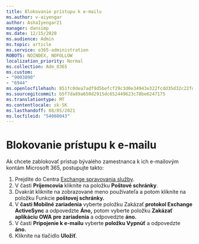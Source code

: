 ```yaml
---
title: Blokovanie prístupu k e-mailu
ms.author: v-aiyengar
author: AshaIyengar21
manager: dansimp
ms.date: 12/15/2020
ms.audience: Admin
ms.topic: article
ms.service: o365-administration
ROBOTS: NOINDEX, NOFOLLOW
localization_priority: Normal
ms.collection: Adm_O365
ms.custom:
- "9003890"
- "6944"
ms.openlocfilehash: 851fc0dea7adf9d5befcf29c3d0e34943e322fcdd35d32c22fd7d2c49a7eed0e
ms.sourcegitcommit: b5f7da89a650d2915dc652449623c78be6247175
ms.translationtype: MT
ms.contentlocale: sk-SK
ms.lasthandoff: 08/05/2021
ms.locfileid: "54060043"
---
```

# <a name="block-access-to-email"></a>Blokovanie prístupu k e-mailu

Ak chcete zablokovať prístup bývalého zamestnanca k ich e-mailovým kontám Microsoft 365, postupujte takto:

1. Prejdite do Centra [Exchange spravovania služby](https://go.microsoft.com/fwlink/?linkid=2138629).
1. V časti **Príjemcovia** kliknite na položku **Poštové schránky**.
1. Dvakrát kliknite na zobrazované meno používateľa a potom kliknite na položku Funkcie **poštovej schránky.**
1. V **časti Mobilné zariadenia** vyberte položku Zakázať **protokol Exchange ActiveSync** a odpovedzte **Áno,** potom vyberte položku **Zakázať aplikáciu OWA pre zariadenia** a odpovedzte **áno.**
1. V časti **Pripojenie k e-mailu** vyberte **položku Vypnúť** a odpovedzte **áno.**
1. Kliknite na tlačidlo **Uložiť**.
